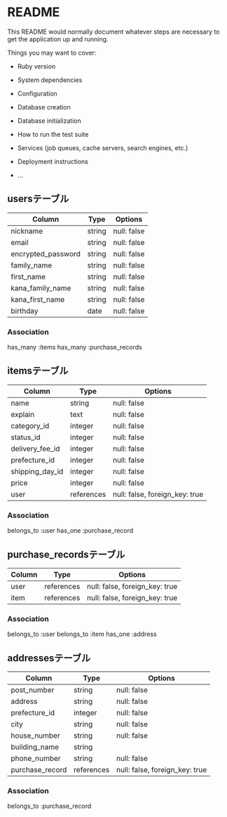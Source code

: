 # README

This README would normally document whatever steps are necessary to get the
application up and running.

Things you may want to cover:

* Ruby version

* System dependencies

* Configuration

* Database creation

* Database initialization

* How to run the test suite

* Services (job queues, cache servers, search engines, etc.)

* Deployment instructions

* ...

## usersテーブル


| Column            |Type  |Options     |
|-------------------|------|------------|
|nickname           |string|null: false |
|email              |string|null: false |
|encrypted_password |string|null: false |
|family_name        |string|null: false |
|first_name         |string|null: false |
|kana_family_name   |string|null: false |
|kana_first_name    |string|null: false | 
|birthday           |date  |null: false | 


### Association
has_many :items
has_many :purchase_records


## itemsテーブル

| Column          |Type      |Options                        |
|-----------------|----------|-------------------------------|
|name             |string    |null: false                    |
|explain          |text      |null: false                    |
|category_id      |integer   |null: false                    |
|status_id        |integer   |null: false                    |
|delivery_fee_id  |integer   |null: false                    |
|prefecture_id    |integer   |null: false                    |
|shipping_day_id  |integer   |null: false                    |
|price            |integer   |null: false                    |
|user             |references|null: false, foreign_key: true |


### Association
belongs_to :user
has_one :purchase_record


## purchase_recordsテーブル


| Column |Type      |Options                        |
|--------|----------|-------------------------------|
|user    |references|null: false, foreign_key: true |
|item    |references|null: false, foreign_key: true |


### Association
belongs_to :user
belongs_to :item
has_one :address

## addressesテーブル


| Column        |Type      |Options                        |
|---------------|----------|-------------------------------|
|post_number    |string    |null: false                    |
|address        |string    |null: false                    |
|prefecture_id  |integer   |null: false                    |
|city           |string    |null: false                    |
|house_number   |string    |null: false                    |
|building_name  |string    |                               |
|phone_number   |string    |null: false                    |
|purchase_record|references|null: false, foreign_key: true |


### Association
belongs_to :purchase_record

